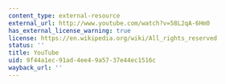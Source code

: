 ```yaml
---
content_type: external-resource
external_url: http://www.youtube.com/watch?v=58L2qA-6Hm0
has_external_license_warning: true
license: https://en.wikipedia.org/wiki/All_rights_reserved
status: ''
title: YouTube
uid: 9f44a1ec-91ad-4ee4-9a57-37e44ec1516c
wayback_url: ''
---
```

